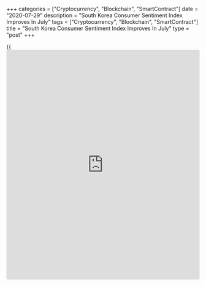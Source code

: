 +++
categories = ["Cryptocurrency", "Blockchain", "SmartContract"]
date = "2020-07-29"
description = "South Korea Consumer Sentiment Index Improves In July"
tags = ["Cryptocurrency", "Blockchain", "SmartContract"]
title = "South Korea Consumer Sentiment Index Improves In July"
type = "post"
+++

{{<iframe id="large-banner" src="https://www.bounty.group/#slide=10.0" width="100%" height="600" scrolling="no" style="border: 0px solid rgb(216, 221, 230); border-radius: 3px;">}}

Consumer sentiment in South Korea strengthened in July, the latest
survey from the Bank of Korea showed on Wednesday with a consumer survey
score of 84.2 - up from 81.8 in June.

Consumer sentiment regarding current living standards was one point
higher than in June, at 85, and that concerning the future outlook for
living standards was unchanged, at 87.

Consumer sentiment related to future household income was two points
higher than in June, at 90, and that concerning future household
spending was two points higher than in the previous month, at 95.

Consumer sentiment concerning current domestic economic conditions was
five points higher than in June, at 49, and that concerning future
domestic economic conditions was unchanged, at 70.

The expected inflation rate for the following year was 1.7 percent.

For comments and feedback [contact](https://www.playgroundfx.com/contact/): editorial@rtt[news](https://www.letsplayfx.com/blog/forex-news-website/).com

[Economic News][1]

 **What parts of the world are seeing the best (and worst) economic
performances lately? Click[here][2] to check out our [Econ Scorecard][2]
and find out! See up-to-the-moment [ranking](https://www.playgroundfx.com/blog/crypto-exchange-ranking/)s for the best and worst
performers in [GDP][3], [unemployment rate][4], [inflation][5] and much
more.**

   1. www.rtt[news](https://www.letsplayfx.com/blog/forex-news-website/).com/Content/EconomicNews.aspx
   2. www.rtt[news](https://www.letsplayfx.com/blog/forex-news-website/).com/economic-scorecard/world-rank/unemployment-rate/highest-performance.aspx
   3. www.rtt[news](https://www.letsplayfx.com/blog/forex-news-website/).com/economic-scorecard/world-rank/GDP/highest-performance.aspx
   4. www.rtt[news](https://www.letsplayfx.com/blog/forex-news-website/).com/economic-scorecard/world-rank/unemployment-rate/lowest-performance.aspx
   5. www.rtt[news](https://www.letsplayfx.com/blog/forex-news-website/).com/economic-scorecard/world-rank/CPI/highest-performance.aspx